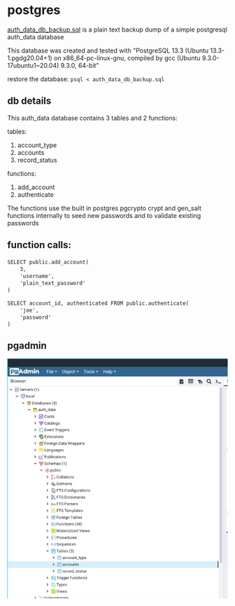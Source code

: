 # postgres

[auth_data_db_backup.sql](https://github.com/bebo-dot-dev/go-auth-api/blob/main/postgresql/auth_data_db_backup.sql) is a plain text backup dump of a simple postgresql auth_data database

This database was created and tested with "PostgreSQL 13.3 (Ubuntu 13.3-1.pgdg20.04+1) on x86_64-pc-linux-gnu, compiled by gcc (Ubuntu 9.3.0-17ubuntu1~20.04) 9.3.0, 64-bit"

restore the database:
`psql < auth_data_db_backup.sql`

## db details

This auth_data database contains 3 tables and 2 functions:

tables:
1. account_type
2. accounts
3. record_status

functions:
1. add_account
2. authenticate

The functions use the built in postgres pgcrypto crypt and gen_salt functions internally to seed new passwords and to validate existing passwords

## function calls:

```
SELECT public.add_account(
	3, 
	'username', 
	'plain_text_password'
)
```

```
SELECT account_id, authenticated FROM public.authenticate(
	'joe', 
	'password'
)
```

## pgadmin
![files](./pgadmin.png)